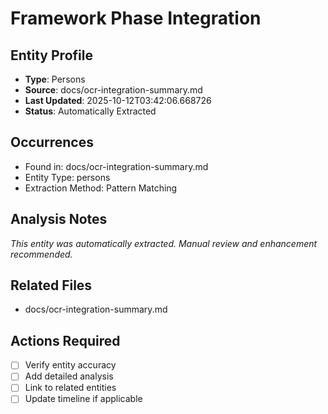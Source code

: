 # Framework Phase Integration

## Entity Profile
- **Type**: Persons
- **Source**: docs/ocr-integration-summary.md
- **Last Updated**: 2025-10-12T03:42:06.668726
- **Status**: Automatically Extracted

## Occurrences
- Found in: docs/ocr-integration-summary.md
- Entity Type: persons
- Extraction Method: Pattern Matching

## Analysis Notes
*This entity was automatically extracted. Manual review and enhancement recommended.*

## Related Files
- docs/ocr-integration-summary.md

## Actions Required
- [ ] Verify entity accuracy
- [ ] Add detailed analysis
- [ ] Link to related entities
- [ ] Update timeline if applicable
